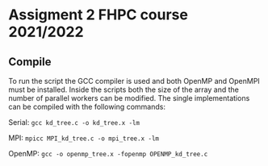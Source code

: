 # Assigment 2 FHPC course 2021/2022

## Compile

To run the script the GCC compiler is used and both OpenMP and OpenMPI must be installed.
Inside the scripts both the size of the array and the number of parallel workers can be modified.
The single implementations can be compiled with the following commands:

Serial:
` gcc kd_tree.c -o kd_tree.x -lm `

MPI:
` mpicc MPI_kd_tree.c -o mpi_tree.x -lm `

OpenMP:
` gcc -o openmp_tree.x -fopenmp OPENMP_kd_tree.c `

